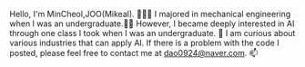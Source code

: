 Hello, I'm MinCheol,JOO(Mikeal). 👋👋👋
I majored in mechanical engineering when I was an undergraduate.💞️💞️
However, I became deeply interested in AI through one class I took when I was an undergraduate. 🌱 
I am curious about various industries that can apply AI.
If there is a problem with the code I posted, please feel free to contact me at dao0924@naver.com. 📫
